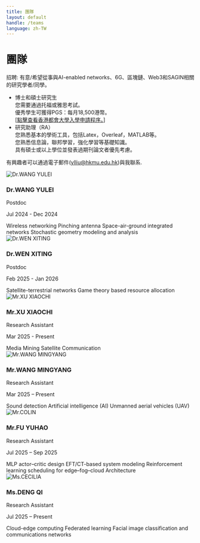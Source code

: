 ```yaml
---
title: 團隊
layout: default
handle: /teams
language: zh-TW
---
```


<div class="p-5 text-center bg-image bg-research-img">
    <div class="d-flex justify-content-start align-items-end h-100">
      <div class="text-white text-left">
        <h1 class="page-title mb-3">團隊</h1>
        <!-- <h4 class="mb-3">Subheading</h4> -->
      </div>
    </div>
</div>

<div class="content-wrapper">
    <div class="alert alert-warning" role="alert">
        <p>
            <span class="highlight">招聘:</span> 有意/希望從事與AI-enabled networks、6G、區塊鏈、Web3和SAGIN相關的研究學者/同學。
        </p>
        <ul>
            <li>
                <span class="highlight">博士和碩士研究生</span><br>
                您需要通過托福或雅思考試。<br>
                優秀學生可獲得PGS：每月18,500港幣。<br>
                [<a href="https://admissions.hkmu.edu.hk/rpg/submit-application/" target="_blank">點擊查看香港都會大學入學申請程序。</a>]
            </li>
            <li>
                <span class="highlight">研究助理（RA）</span><br>
                您熟悉基本的學術工具，包括Latex，Overleaf，MATLAB等。<br>
                您熟悉信息論，聯邦學習，強化學習等基礎知識。<br>
                具有碩士或以上學位並發表過期刊論文者優先考慮。<br>
            </li>
        </ul>
        <p>
            有興趣者可以通過電子郵件(<a href="mailto:ylliu@hkmu.edu.hk">ylliu@hkmu.edu.hk</a>)與我聯系.
        </p>
    </div>
    <section id="team" class="team">
        <!-- <div class="section-header"></div> -->
        <div class="team-grid mb-3">
            <div class="team-member">
                <div class="member-photo">
                    <img src="{{ site.baseurl }}/assets/images/wang_ye.jpg" alt="Dr.WANG YULEI">
                </div>
                <h3>Dr.WANG YULEI</h3>
                <p class="member-title">Postdoc</p>
                <p class="member-bio">Jul 2024 - Dec 2024</p>
                <div class="member-bio">
                    <span class="badge text-bg-secondary">Wireless networking</span>
                    <span class="badge text-bg-secondary">Pinching antenna</span>
                    <span class="badge text-bg-secondary">Space-air-ground integrated networks</span>
                    <span class="badge text-bg-secondary">Stochastic geometry modeling and analysis</span>
                </div>
            </div>
            <div class="team-member">
                <div class="member-photo">
                    <img src="{{ site.baseurl }}/assets/images/wen_xiting.jpg" alt="Dr.WEN XITING">
                </div>
                <h3>Dr.WEN XITING</h3>
                <p class="member-title">Postdoc</p>
                <p class="member-bio">Feb 2025 - Jan 2026</p>
                <div class="member-bio">
                    <span class="badge text-bg-secondary">Satellite-terrestrial networks</span>
                    <span class="badge text-bg-secondary">Game theory based resource allocation</span>
                </div>
            </div>
            <!-- <div class="team-member">
                <div class="member-photo">
                    <img src="https://images.pexels.com/photos/1181686/pexels-photo-1181686.jpeg?auto=compress&cs=tinysrgb&w=300&h=300&fit=crop" alt="Mr.LUO BINGYUAN">
                </div>
                <h3>Mr.LUO BINGYUAN</h3>
                <p class="member-title">Research Assistant</p>
                <p class="member-bio">Working period</p>
                <p class="member-bio">research area</p>
            </div> -->
            <div class="team-member">
                <div class="member-photo">
                    <img src="{{ site.baseurl }}/assets/images/XU_XIAOCHI.jpg" alt="Mr.XU XIAOCHI">
                </div>
                <h3>Mr.XU XIAOCHI</h3>
                <p class="member-title">Research Assistant</p>
                <p class="member-bio">Mar 2025 - Present</p>
                <div class="member-bio">
                    <span class="badge text-bg-secondary">Media Mining</span>
                    <span class="badge text-bg-secondary">Satellite Communication</span>
                </div>
            </div>
        </div>
        <div class="team-grid mb-3">
            <div class="team-member">
                <div class="member-photo">
                    <img src="{{ site.baseurl }}/assets/images/WANG_MINGYANG.jpg" alt="Mr.WANG MINGYANG">
                </div>
                <h3>Mr.WANG MINGYANG</h3>
                <p class="member-title">Research Assistant</p>
                <p class="member-bio">Mar 2025 – Present</p>
                <div class="member-bio">
                    <span class="badge text-bg-secondary">Sound detection</span>
                    <span class="badge text-bg-secondary">Artificial intelligence (AI)</span>
                    <span class="badge text-bg-secondary">Unmanned aerial vehicles (UAV)</span>
                </div>
            </div>
            <div class="team-member">
                <div class="member-photo">
                    <img src="{{ site.baseurl }}/assets/images/colin.jpg" alt="Mr.COLIN">
                </div>
                <h3>Mr.FU YUHAO</h3>
                <p class="member-title">Research Assistant</p>
                <p class="member-bio">Jul 2025 – Sep 2025</p>
                <div class="member-bio">
                    <span class="badge text-bg-secondary">MLP actor–critic design</span>
                    <span class="badge text-bg-secondary">EFT/CT-based system modeling</span>
                    <span class="badge text-bg-secondary">Reinforcement learning scheduling for edge–fog–cloud Architecture</span>
                </div>
            </div>
            <div class="team-member">
                <div class="member-photo">
                    <img src="{{ site.baseurl }}/assets/images/cecilia.jpg" alt="Ms.CECILIA">
                </div>
                <h3>Ms.DENG QI</h3>
                <p class="member-title">Research Assistant</p>
                <p class="member-bio">Jul 2025 – Present</p>
                <div class="member-bio">
                    <span class="badge text-bg-secondary">Cloud-edge computing</span>
                    <span class="badge text-bg-secondary">Federated learning</span>
                    <span class="badge text-bg-secondary">Facial image classification and communications networks</span>
                </div>
            </div>
        </div>
    </section>
</div>